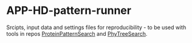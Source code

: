 # APP-HD-pattern-runner
Srcipts, input data and settings files for reproducibility - to be used
with tools in repos [ProteinPatternSearch](https://github.com/ador/ProteinPatternSearch)
and [PhyTreeSearch](https://github.com/ador/PhyTreeSearch).